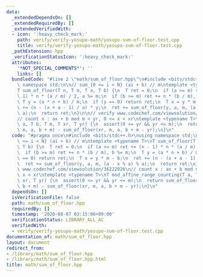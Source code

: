 ```yaml
---
data:
  _extendedDependsOn: []
  _extendedRequiredBy: []
  _extendedVerifiedWith:
  - icon: ':heavy_check_mark:'
    path: verify/verify-yosupo-math/yosupo-sum-of-floor.test.cpp
    title: verify/verify-yosupo-math/yosupo-sum-of-floor.test.cpp
  _pathExtension: hpp
  _verificationStatusIcon: ':heavy_check_mark:'
  attributes:
    '*NOT_SPECIAL_COMMENTS*': ''
    links: []
  bundledCode: "#line 2 \"math/sum_of_floor.hpp\"\n#include <bits/stdc++.h>\nusing\
    \ namespace std;\n\n// sum_{0 <= i < N} (ai + b) // m\ntemplate <typename T>\n\
    T sum_of_floor(T n, T m, T a, T b) {\n  T ret = 0;\n  if (a >= m) ret += (n -\
    \ 1) * n * (a / m) / 2, a %= m;\n  if (b >= m) ret += n * (b / m), b %= m;\n \
    \ T y = (a * n + b) / m;\n  if (y == 0) return ret;\n  T x = y * m - b;\n  ret\
    \ += (n - (x + a - 1) / a) * y;\n  ret += sum_of_floor(y, a, m, (a - x % a) %\
    \ a);\n  return ret;\n}\n\n// verify www.codechef.com/viewsolution/36222026\n\
    // count x : ax + b mod m < yr, 0 <= x < xr\ntemplate <typename T>\nT mod_affine_range_counting(T\
    \ a, T b, T m, T xr, T yr) {\n  assert(0 <= yr && yr <= m);\n  return sum_of_floor(xr,\
    \ m, a, b + m) - sum_of_floor(xr, m, a, b + m - yr);\n}\n"
  code: "#pragma once\n#include <bits/stdc++.h>\nusing namespace std;\n\n// sum_{0\
    \ <= i < N} (ai + b) // m\ntemplate <typename T>\nT sum_of_floor(T n, T m, T a,\
    \ T b) {\n  T ret = 0;\n  if (a >= m) ret += (n - 1) * n * (a / m) / 2, a %= m;\n\
    \  if (b >= m) ret += n * (b / m), b %= m;\n  T y = (a * n + b) / m;\n  if (y\
    \ == 0) return ret;\n  T x = y * m - b;\n  ret += (n - (x + a - 1) / a) * y;\n\
    \  ret += sum_of_floor(y, a, m, (a - x % a) % a);\n  return ret;\n}\n\n// verify\
    \ www.codechef.com/viewsolution/36222026\n// count x : ax + b mod m < yr, 0 <=\
    \ x < xr\ntemplate <typename T>\nT mod_affine_range_counting(T a, T b, T m, T\
    \ xr, T yr) {\n  assert(0 <= yr && yr <= m);\n  return sum_of_floor(xr, m, a,\
    \ b + m) - sum_of_floor(xr, m, a, b + m - yr);\n}\n"
  dependsOn: []
  isVerificationFile: false
  path: math/sum_of_floor.hpp
  requiredBy: []
  timestamp: '2020-08-07 03:15:06+09:00'
  verificationStatus: LIBRARY_ALL_AC
  verifiedWith:
  - verify/verify-yosupo-math/yosupo-sum-of-floor.test.cpp
documentation_of: math/sum_of_floor.hpp
layout: document
redirect_from:
- /library/math/sum_of_floor.hpp
- /library/math/sum_of_floor.hpp.html
title: math/sum_of_floor.hpp
---
```

